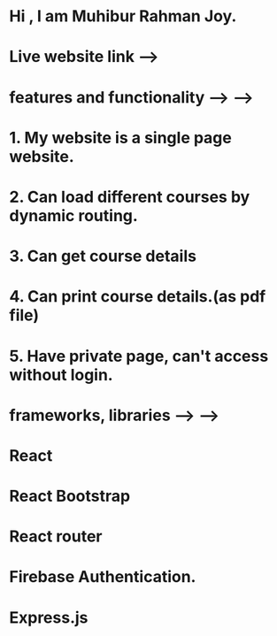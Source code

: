 # Hi , I am Muhibur Rahman Joy.

# Live website link -->

# features and functionality --> -->

# 1. My website is a single page website.

# 2. Can load different courses by dynamic routing.

# 3. Can get course details

# 4. Can print course details.(as pdf file)

# 5. Have private page, can't access without login.

# frameworks, libraries --> -->

# React

# React Bootstrap

# React router

# Firebase Authentication.

# Express.js
